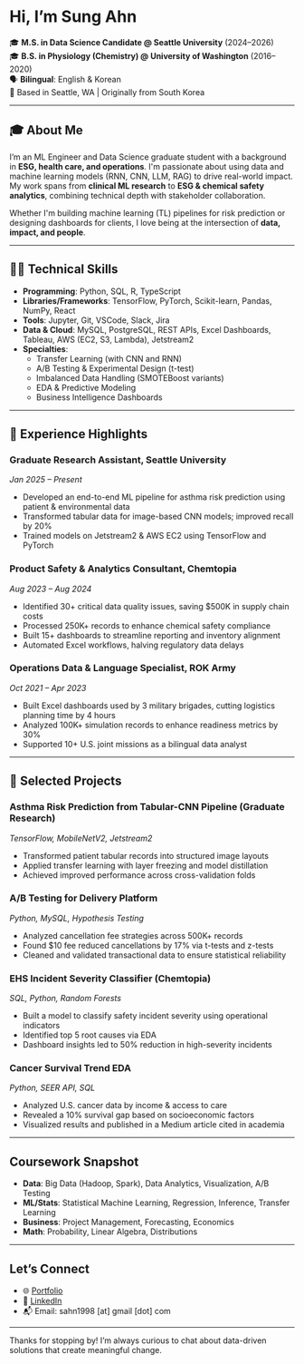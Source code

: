 # Hi, I’m Sung Ahn

🎓 **M.S. in Data Science Candidate @ Seattle University** (2024–2026)  
🎓 **B.S. in Physiology (Chemistry) @ University of Washington** (2016–2020)  
🗣️ **Bilingual**: English & Korean  
📍 Based in Seattle, WA | Originally from South Korea

---

## 🎓 About Me

I’m an ML Engineer and Data Science graduate student with a background in **ESG, health care, and operations**. I'm passionate about using data and machine learning models (RNN, CNN, LLM, RAG) to drive real-world impact. 
My work spans from **clinical ML research** to **ESG & chemical safety analytics**, combining technical depth with stakeholder collaboration.

Whether I'm building machine learning (TL) pipelines for risk prediction or designing dashboards for clients, I love being at the intersection of **data, impact, and people**.

---

## 🧑‍🎓 Technical Skills

- **Programming**: Python, SQL, R, TypeScript  
- **Libraries/Frameworks**: TensorFlow, PyTorch, Scikit-learn, Pandas, NumPy, React  
- **Tools**: Jupyter, Git, VSCode, Slack, Jira  
- **Data & Cloud**: MySQL, PostgreSQL, REST APIs, Excel Dashboards, Tableau, AWS (EC2, S3, Lambda), Jetstream2  
- **Specialties**:  
  - Transfer Learning (with CNN and RNN)  
  - A/B Testing & Experimental Design (t-test) 
  - Imbalanced Data Handling (SMOTEBoost variants)  
  - EDA & Predictive Modeling   
  - Business Intelligence Dashboards

---

## 🚩 Experience Highlights

### Graduate Research Assistant, Seattle University  
*Jan 2025 – Present*  
- Developed an end-to-end ML pipeline for asthma risk prediction using patient & environmental data  
- Transformed tabular data for image-based CNN models; improved recall by 20%  
- Trained models on Jetstream2 & AWS EC2 using TensorFlow and PyTorch

### Product Safety & Analytics Consultant, Chemtopia  
*Aug 2023 – Aug 2024*  
- Identified 30+ critical data quality issues, saving $500K in supply chain costs  
- Processed 250K+ records to enhance chemical safety compliance  
- Built 15+ dashboards to streamline reporting and inventory alignment  
- Automated Excel workflows, halving regulatory data delays

### Operations Data & Language Specialist, ROK Army  
*Oct 2021 – Apr 2023*  
- Built Excel dashboards used by 3 military brigades, cutting logistics planning time by 4 hours  
- Analyzed 100K+ simulation records to enhance readiness metrics by 30%  
- Supported 10+ U.S. joint missions as a bilingual data analyst

---

## 📝 Selected Projects

### Asthma Risk Prediction from Tabular-CNN Pipeline (Graduate Research) 
*TensorFlow, MobileNetV2, Jetstream2*  
- Transformed patient tabular records into structured image layouts  
- Applied transfer learning with layer freezing and model distillation  
- Achieved improved performance across cross-validation folds

### A/B Testing for Delivery Platform  
*Python, MySQL, Hypothesis Testing*  
- Analyzed cancellation fee strategies across 500K+ records  
- Found $10 fee reduced cancellations by 17% via t-tests and z-tests  
- Cleaned and validated transactional data to ensure statistical reliability

### EHS Incident Severity Classifier (Chemtopia)  
*SQL, Python, Random Forests*  
- Built a model to classify safety incident severity using operational indicators  
- Identified top 5 root causes via EDA  
- Dashboard insights led to 50% reduction in high-severity incidents

### Cancer Survival Trend EDA  
*Python, SEER API, SQL*  
- Analyzed U.S. cancer data by income & access to care  
- Revealed a 10% survival gap based on socioeconomic factors  
- Visualized results and published in a Medium article cited in academia

---

## Coursework Snapshot

- **Data**: Big Data (Hadoop, Spark), Data Analytics, Visualization, A/B Testing  
- **ML/Stats**: Statistical Machine Learning, Regression, Inference, Transfer Learning  
- **Business**: Project Management, Forecasting, Economics  
- **Math**: Probability, Linear Algebra, Distributions

---

## Let’s Connect

- 🌐 [Portfolio](https://sunghyun-ahn.com/)  
- 💼 [LinkedIn](https://www.linkedin.com/in/sungahn/)  
- 📬 Email: sahn1998 [at] gmail [dot] com  

---

Thanks for stopping by! I’m always curious to chat about data-driven solutions that create meaningful change.
